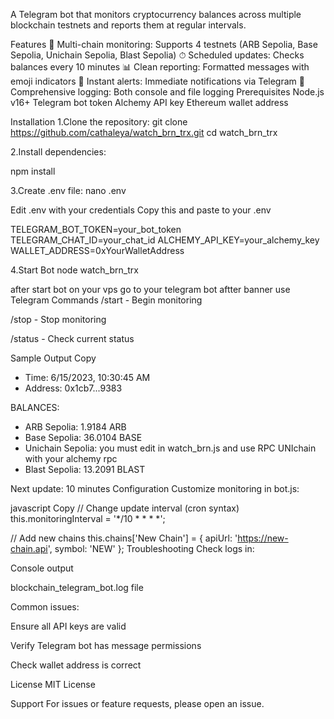 A Telegram bot that monitors cryptocurrency balances across multiple blockchain testnets and reports them at regular intervals.

Features
🚀 Multi-chain monitoring: Supports 4 testnets (ARB Sepolia, Base Sepolia, Unichain Sepolia, Blast Sepolia)
⏱ Scheduled updates: Checks balances every 10 minutes
📊 Clean reporting: Formatted messages with emoji indicators
🔔 Instant alerts: Immediate notifications via Telegram
📝 Comprehensive logging: Both console and file logging
Prerequisites
Node.js v16+
Telegram bot token
Alchemy API key
Ethereum wallet address


Installation
1.Clone the repository:
git clone https://github.com/cathaleya/watch_brn_trx.git
cd watch_brn_trx

2.Install dependencies:

npm install

3.Create .env file:
nano .env

Edit .env with your credentials
Copy this and paste to your .env

TELEGRAM_BOT_TOKEN=your_bot_token
TELEGRAM_CHAT_ID=your_chat_id
ALCHEMY_API_KEY=your_alchemy_key
WALLET_ADDRESS=0xYourWalletAddress


4.Start Bot
node watch_brn_trx

after start bot on your vps go to your telegram bot aftter banner use
Telegram Commands
/start - Begin monitoring

/stop - Stop monitoring

/status - Check current status

Sample Output
Copy
* Time: 6/15/2023, 10:30:45 AM
* Address: 0x1cb7...9383

BALANCES:
* ARB Sepolia: 1.9184 ARB
* Base Sepolia: 36.0104 BASE
* Unichain Sepolia: you must edit in watch_brn.js and use RPC UNIchain with your alchemy rpc
* Blast Sepolia: 13.2091 BLAST

Next update: 10 minutes
Configuration
Customize monitoring in bot.js:

javascript
Copy
// Change update interval (cron syntax)
this.monitoringInterval = '*/10 * * * *'; 

// Add new chains
this.chains['New Chain'] = {
    apiUrl: 'https://new-chain.api',
    symbol: 'NEW'
};
Troubleshooting
Check logs in:

Console output

blockchain_telegram_bot.log file

Common issues:

Ensure all API keys are valid

Verify Telegram bot has message permissions

Check wallet address is correct

License
MIT License

Support
For issues or feature requests, please open an issue.
